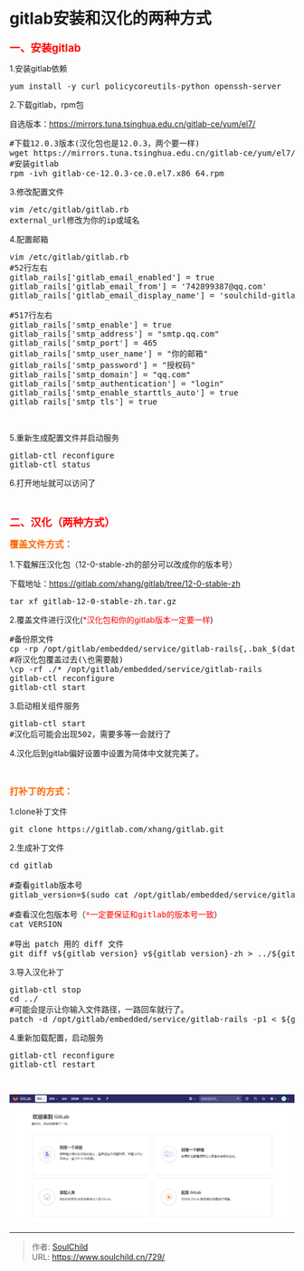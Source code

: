 # gitlab安装和汉化的两种方式

<!--more-->
<span style="font-size: 14pt; color: #ff0000;"><strong>一、安装gitlab</strong></span>

1.安装gitlab依赖
<pre>yum install -y curl policycoreutils-python openssh-server</pre>
2.下载gitlab，rpm包

自选版本：https://mirrors.tuna.tsinghua.edu.cn/gitlab-ce/yum/el7/
<pre>#下载12.0.3版本(汉化包也是12.0.3，两个要一样)
wget https://mirrors.tuna.tsinghua.edu.cn/gitlab-ce/yum/el7/gitlab-ce-12.0.3-ce.0.el7.x86_64.rpm
#安装gitlab
rpm -ivh gitlab-ce-12.0.3-ce.0.el7.x86_64.rpm</pre>
3.修改配置文件
<pre>vim /etc/gitlab/gitlab.rb
external_url修改为你的ip或域名</pre>
4.配置邮箱
<pre>vim /etc/gitlab/gitlab.rb
#52行左右
gitlab_rails['gitlab_email_enabled'] = true
gitlab_rails['gitlab_email_from'] = '742899387@qq.com'
gitlab_rails['gitlab_email_display_name'] = 'soulchild-gitlab'

#517行左右
gitlab_rails['smtp_enable'] = true
gitlab_rails['smtp_address'] = "smtp.qq.com"
gitlab_rails['smtp_port'] = 465
gitlab_rails['smtp_user_name'] = "你的邮箱"
gitlab_rails['smtp_password'] = "授权码"
gitlab_rails['smtp_domain'] = "qq.com"
gitlab_rails['smtp_authentication'] = "login"
gitlab_rails['smtp_enable_starttls_auto'] = true
gitlab_rails['smtp_tls'] = true</pre>
&nbsp;

5.重新生成配置文件并启动服务
<pre>gitlab-ctl reconfigure
gitlab-ctl status</pre>
6.打开地址就可以访问了

&nbsp;

<span style="color: #ff0000; font-size: 14pt;"><strong>二、汉化（两种方式）</strong></span>

<span style="font-size: 12pt;"><strong><span style="color: #ff6600;">覆盖文件方式：</span></strong></span>

1.下载解压汉化包（12-0-stable-zh的部分可以改成你的版本号）

下载地址：https://gitlab.com/xhang/gitlab/tree/12-0-stable-zh
<pre>tar xf gitlab-12-0-stable-zh.tar.gz</pre>
2.覆盖文件进行汉化(<span style="color: #ff0000;">*汉化包和你的gitlab版本一定要一样</span>)
<pre>#备份原文件
cp -rp /opt/gitlab/embedded/service/gitlab-rails{,.bak_$(date +%F)}
#将汉化包覆盖过去(\也需要敲)
\cp -rf ./* /opt/gitlab/embedded/service/gitlab-rails
gitlab-ctl reconfigure
gitlab-ctl start</pre>
3.启动相关组件服务
<pre>gitlab-ctl start
#汉化后可能会出现502，需要多等一会就行了</pre>
4.汉化后到gitlab偏好设置中设置为简体中文就完美了。

&nbsp;

<span style="font-size: 12pt; color: #ff6600;"><strong>打补丁的方式：</strong></span>

1.clone补丁文件
<pre>git clone https://gitlab.com/xhang/gitlab.git</pre>
2.生成补丁文件
<pre>cd gitlab

#查看gitlab版本号
gitlab_version=$(sudo cat /opt/gitlab/embedded/service/gitlab-rails/VERSION) &amp;&amp; echo $gitlab_version

#查看汉化包版本号（<span style="color: #ff0000;">*一定要保证和gitlab的版本号一致</span>）
cat VERSION

#导出 patch 用的 diff 文件
git diff v${gitlab_version} v${gitlab_version}-zh &gt; ../${gitlab_version}-zh.diff</pre>
3.导入汉化补丁
<pre>gitlab-ctl stop
cd ../
#可能会提示让你输入文件路径，一路回车就行了。
patch -d /opt/gitlab/embedded/service/gitlab-rails -p1 &lt; ${gitlab_version}-zh.diff</pre>
4.重新加载配置，启动服务
<pre>gitlab-ctl reconfigure
gitlab-ctl restart</pre>
&nbsp;

<img src="images/143ed035cf4cfe48c1642a93a792126c.png" />


---

> 作者: [SoulChild](https://www.soulchild.cn)  
> URL: https://www.soulchild.cn/729/  

